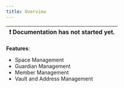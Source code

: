 ```yaml
---
title: Overview
---
```


| :exclamation:  Documentation has not started yet. |
|-------------------------------------------------- |


__Features__: 
- Space Management
- Guardian Management
- Member Management
- Vault and Address Management

<!-- 
- Create Space
- Claim Space
- Update Space
- Add Guardian
- Remove Guardian
- Accept Member
- Reject Member
- Ban Member
- Leave Space
- Validate Address -->